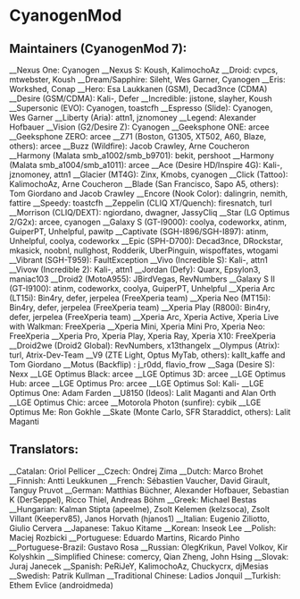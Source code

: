 CyanogenMod
===============

Maintainers (CyanogenMod 7):
------------
__Nexus One: Cyanogen
__Nexus S: Koush, KalimochoAz
__Droid: cvpcs, mtwebster, Koush
__Dream/Sapphire: Sileht, Wes Garner, Cyanogen
__Eris: Workshed, Conap
__Hero: Esa Laukkanen (GSM), Decad3nce (CDMA)
__Desire (GSM/CDMA): Kali-, Defer
__Incredible: jistone, slayher, Koush
__Supersonic (EVO): Cyanogen, toastcfh
__Espresso (Slide): Cyanogen, Wes Garner
__Liberty (Aria): attn1, jznomoney
__Legend: Alexander Hofbauer
__Vision (G2/Desire Z): Cyanogen
__Geeksphone ONE: arcee
__Geeksphone ZERO: arcee
__Z71 (Boston, G1305, XT502, A60, Blaze, others): arcee
__Buzz (Wildfire): Jacob Crawley, Arne Coucheron
__Harmony (Malata smb_a1002/smb_b9701): bekit, pershoot
__Harmony (Malata smb_a1004/smb_a1011): arcee
__Ace (Desire HD/Inspire 4G): Kali-, jznomoney, attn1
__Glacier (MT4G): Zinx, Kmobs, cyanogen
__Click (Tattoo): KalimochoAz, Arne Coucheron
__Blade (San Francisco, Sapo A5, others): Tom Giordano and Jacob Crawley
__Encore (Nook Color): dalingrin, nemith, fattire
__Speedy: toastcfh
__Zeppelin (CLIQ XT/Quench): firesnatch, turl
__Morrison (CLIQ/DEXT): ngiordano, dwagner, JassyCliq
__Star (LG Optimus 2/G2x): arcee, cyanogen
__Galaxy S (GT-I9000): coolya, codeworkx, atinm, GuiperPT, Unhelpful, pawitp
__Captivate (SGH-I896/SGH-I897): atinm, Unhelpful, coolya, codeworkx
__Epic (SPH-D700): Decad3nce, DRockstar, mkasick, noobnl, nullghost, Rodderik, UberPinguin, wispoffates, wtogami
__Vibrant (SGH-T959): FaultException
__Vivo (Incredible S): Kali-, attn1
__Vivow (Incredible 2): Kali-, attn1
__Jordan (Defy): Quarx, Epsylon3, maniac103
__Droid2 (MotoA955): JBirdVegas, RevNumbers
__Galaxy S II (GT-I9100): atinm, codeworkx, coolya, GuiperPT, Unhelpful
__Xperia Arc (LT15i): Bin4ry, defer, jerpelea (FreeXperia team)
__Xperia Neo (MT15i): Bin4ry, defer, jerpelea (FreeXperia team)
__Xperia Play (R800i): Bin4ry, defer, jerpelea (FreeXperia team)
__Xperia Arc, Xperia Active, Xperia Live with Walkman: FreeXperia
__Xperia Mini, Xperia Mini Pro, Xperia Neo: FreeXperia
__Xperia Pro, Xperia Play, Xperia Ray, Xperia X10: FreeXperia
__Droid2we (Droid2 Global): RevNumbers, x13thangelx
__Olympus (Atrix): turl, Atrix-Dev-Team
__V9 (ZTE Light, Optus MyTab, others): kallt_kaffe and Tom Giordano
__Motus (Backflip) : j_r0dd, flavio_frow
__Saga (Desire S): Nexx
__LGE Optimus Black: arcee
__LGE Optimus 3D: arcee
__LGE Optimus Hub: arcee
__LGE Optimus Pro: arcee
__LGE Optimus Sol: Kali-
__LGE Optimus One: Adam Farden
__U8150 (Ideos): Lalit Maganti and Alan Orth
__LGE Optimus Chic: arcee
__Motorola Photon (sunfire): cybik
__LGE Optimus Me: Ron Gokhle
__Skate (Monte Carlo, SFR Staraddict, others): Lalit Maganti

Translators:
------------
__Catalan: Oriol Pellicer
__Czech: Ondrej Zima
__Dutch: Marco Brohet
__Finnish: Antti Leukkunen
__French: Sébastien Vaucher, David Girault, Tanguy Pruvot
__German: Matthias Büchner, Alexander Hofbauer, Sebastian K (DerSeppel), Ricco Thiel, Andreas Böhm
__Greek: Michael Bestas
__Hungarian: Kalman Stipta (apeelme), Zsolt Kelemen (kelzsoca), Zsolt Villant (Keeperv85), Janos Horvath (hjanos1)
__Italian: Eugenio Ziliotto, Giulio Cervera
__Japanese: Takuo Kitame
__Korean: Inseok Lee
__Polish: Maciej Rozbicki
__Portuguese: Eduardo Martins, Ricardo Pinho
__Portuguese-Brazil: Gustavo Rosa
__Russian: OlegKrikun, Pavel Volkov, Kir Kolyshkin
__Simplified Chinese: comercy, Qian Zheng, John Hsing
__Slovak: Juraj Janecek
__Spanish: PeRiJeY, KalimochoAz, Chuckycrx, djMesias
__Swedish: Patrik Kullman
__Traditional Chinese: Ladios Jonquil
__Turkish: Ethem Evlice (androidmeda)
